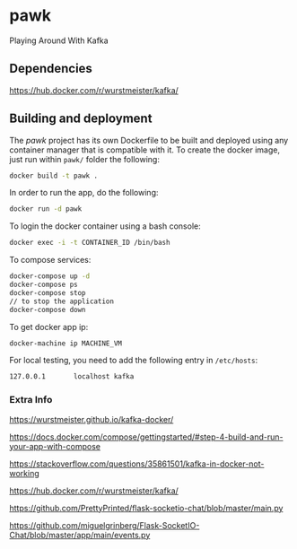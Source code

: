 # pawk
Playing Around With Kafka


## Dependencies

https://hub.docker.com/r/wurstmeister/kafka/

## Building and deployment

The *pawk* project has its own Dockerfile to be built and deployed using any container manager that is compatible with it.
To create the docker image, just run within `pawk/` folder the following:

```bash
docker build -t pawk .
```

In order to run the app, do the following:

```bash
docker run -d pawk 
```

To login the docker container using a bash console:

```bash
docker exec -i -t CONTAINER_ID /bin/bash
```

To compose services:

```bash
docker-compose up -d
docker-compose ps
docker-compose stop
// to stop the application
docker-compose down
```

To get docker app ip:

```bash
docker-machine ip MACHINE_VM
```

For local testing, you need to add the following entry in `/etc/hosts`:

```bash
127.0.0.1       localhost kafka
```

### Extra Info

https://wurstmeister.github.io/kafka-docker/

https://docs.docker.com/compose/gettingstarted/#step-4-build-and-run-your-app-with-compose

https://stackoverflow.com/questions/35861501/kafka-in-docker-not-working

https://hub.docker.com/r/wurstmeister/kafka/

https://github.com/PrettyPrinted/flask-socketio-chat/blob/master/main.py

https://github.com/miguelgrinberg/Flask-SocketIO-Chat/blob/master/app/main/events.py

